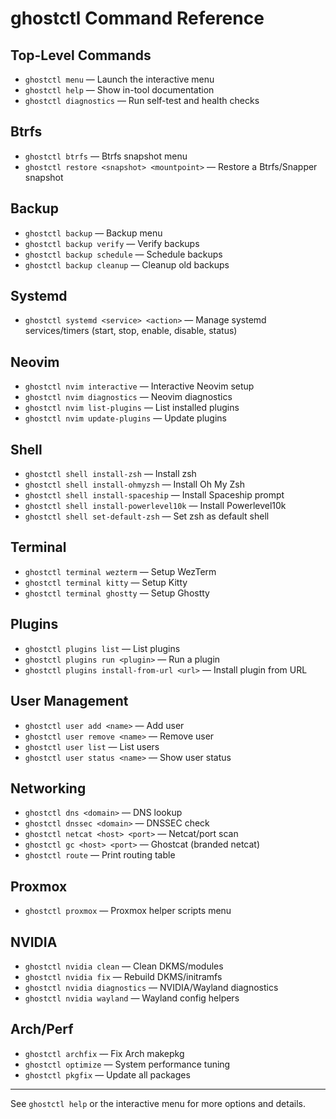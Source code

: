 # ghostctl Command Reference

## Top-Level Commands

- `ghostctl menu` — Launch the interactive menu
- `ghostctl help` — Show in-tool documentation
- `ghostctl diagnostics` — Run self-test and health checks

## Btrfs
- `ghostctl btrfs` — Btrfs snapshot menu
- `ghostctl restore <snapshot> <mountpoint>` — Restore a Btrfs/Snapper snapshot

## Backup
- `ghostctl backup` — Backup menu
- `ghostctl backup verify` — Verify backups
- `ghostctl backup schedule` — Schedule backups
- `ghostctl backup cleanup` — Cleanup old backups

## Systemd
- `ghostctl systemd <service> <action>` — Manage systemd services/timers (start, stop, enable, disable, status)

## Neovim
- `ghostctl nvim interactive` — Interactive Neovim setup
- `ghostctl nvim diagnostics` — Neovim diagnostics
- `ghostctl nvim list-plugins` — List installed plugins
- `ghostctl nvim update-plugins` — Update plugins

## Shell
- `ghostctl shell install-zsh` — Install zsh
- `ghostctl shell install-ohmyzsh` — Install Oh My Zsh
- `ghostctl shell install-spaceship` — Install Spaceship prompt
- `ghostctl shell install-powerlevel10k` — Install Powerlevel10k
- `ghostctl shell set-default-zsh` — Set zsh as default shell

## Terminal
- `ghostctl terminal wezterm` — Setup WezTerm
- `ghostctl terminal kitty` — Setup Kitty
- `ghostctl terminal ghostty` — Setup Ghostty

## Plugins
- `ghostctl plugins list` — List plugins
- `ghostctl plugins run <plugin>` — Run a plugin
- `ghostctl plugins install-from-url <url>` — Install plugin from URL

## User Management
- `ghostctl user add <name>` — Add user
- `ghostctl user remove <name>` — Remove user
- `ghostctl user list` — List users
- `ghostctl user status <name>` — Show user status

## Networking
- `ghostctl dns <domain>` — DNS lookup
- `ghostctl dnssec <domain>` — DNSSEC check
- `ghostctl netcat <host> <port>` — Netcat/port scan
- `ghostctl gc <host> <port>` — Ghostcat (branded netcat)
- `ghostctl route` — Print routing table

## Proxmox
- `ghostctl proxmox` — Proxmox helper scripts menu

## NVIDIA
- `ghostctl nvidia clean` — Clean DKMS/modules
- `ghostctl nvidia fix` — Rebuild DKMS/initramfs
- `ghostctl nvidia diagnostics` — NVIDIA/Wayland diagnostics
- `ghostctl nvidia wayland` — Wayland config helpers

## Arch/Perf
- `ghostctl archfix` — Fix Arch makepkg
- `ghostctl optimize` — System performance tuning
- `ghostctl pkgfix` — Update all packages

---

See `ghostctl help` or the interactive menu for more options and details.
